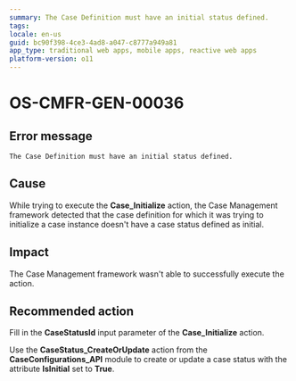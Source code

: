 ```yaml
---
summary: The Case Definition must have an initial status defined.
tags:
locale: en-us
guid: bc90f398-4ce3-4ad8-a047-c8777a949a81
app_type: traditional web apps, mobile apps, reactive web apps
platform-version: o11
---
```


# OS-CMFR-GEN-00036

## Error message

`The Case Definition must have an initial status defined.`

## Cause

While trying to execute the **Case_Initialize** action, the Case Management framework detected that the case definition for which it was trying to initialize a case instance doesn't have a case status defined as initial.

## Impact

The Case Management framework wasn't able to successfully execute the action.

## Recommended action

Fill in the **CaseStatusId** input parameter of the **Case_Initialize** action.

Use the **CaseStatus_CreateOrUpdate** action from the **CaseConfigurations_API** module to create or update a case status with the attribute **IsInitial** set to **True**.
